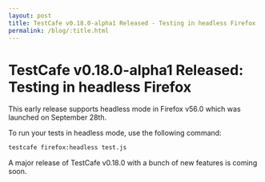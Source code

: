 ```yaml
---
layout: post
title: TestCafe v0.18.0-alpha1 Released - Testing in headless Firefox
permalink: /blog/:title.html
---
```

# TestCafe v0.18.0-alpha1 Released: Testing in headless Firefox

This early release supports headless mode in Firefox v56.0 which was launched on September 28th.

<!--more-->

To run your tests in headless mode, use the following command:

```sh
testcafe firefox:headless test.js
```

A major release of TestCafe v0.18.0 with a bunch of new features is coming soon.
